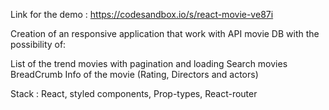 Link for the demo : https://codesandbox.io/s/react-movie-ve87i

Creation of an responsive application that work with API movie DB with the possibility of:

List of the trend movies with pagination and loading
Search movies
BreadCrumb
Info of the movie (Rating, Directors and actors)


Stack : React, styled components, Prop-types, React-router
